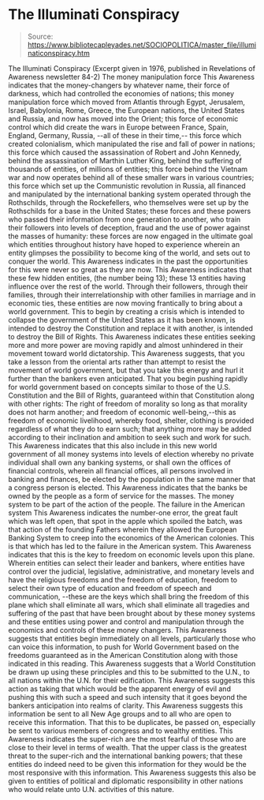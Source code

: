 # The Illuminati Conspiracy

> Source: https://www.bibliotecapleyades.net/SOCIOPOLITICA/master_file/illuminaticonspiracy.htm

The
Illuminati Conspiracy
(Excerpt given in 1976, published
in Revelations of Awareness newsletter 84-2)
The money manipulation force
This Awareness indicates that the
money-changers by whatever name,
their force of darkness, which had controlled
the economies of nations; this money manipulation force which moved from Atlantis
through Egypt, Jerusalem, Israel, Babylonia, Rome,
Greece, the European nations,
the United States and Russia, and now has moved into the Orient; this force
of economic control which did create the wars in Europe between France, Spain,
England, Germany, Russia, --all of these in their time,-- this force which created
colonialism, which manipulated the rise and fall of power in nations; this
force which caused the assassination of Robert and John Kennedy, behind the
assassination of Marthin Luther King, behind the suffering of thousands of
entities, of millions of entities; this force behind the Vietnam war and now
operates behind all of these smaller wars in various countries; this force
which set up the Communistic revolution in Russia, all financed and manipulated
by the international banking system operated through the Rothschilds, through
the Rockefellers, who themselves were set up by the Rothschilds for a base
in the United States; these forces and these powers who passed their information
from one generation to another, who train their followers into levels of deception,
fraud and the use of power against the masses of humanity: these forces
are now engaged in the ultimate goal which entities throughout history have
hoped to experience wherein an entity glimpses the possibility to become king
of the world, and sets out to conquer the world.
This Awareness indicates in the past
the opportunities for this were never so great as they are now. This Awareness
indicates that these few hidden entities, (the number being 13); these 13
entities having influence over the rest of the world. Through their followers,
through their families, through their interrelationship with other families
in marriage and in economic ties, these entities are now moving frantically
to bring about a world government. This to begin by creating a crisis which
is intended to collapse the government of the United States as it has been
known, is intended to destroy the Constitution and replace it with
another,
is intended to destroy the Bill of
Rights.
This Awareness indicates these entities
seeking more and more power are moving rapidly and almost unhindered in their
movement toward world dictatorship. This Awareness suggests, that you take
a lesson from the oriental arts rather than attempt to resist the movement
of world government, but that you take this energy and hurl it further than
the bankers even anticipated. That you begin pushing rapidly for world government
based on concepts similar to those of the U.S. Constitution and the Bill of
Rights, guaranteed within that Constitution along with other rights: The right
of freedom of morality so long as that morality does not harm another;
and freedom of economic well-being,--this as freedom of economic livelihood,
whereby food, shelter, clothing is provided regardless of what they do to
earn such; that anything more may be added according to their inclination
and ambition to seek such and work for such.
This Awareness indicates that this
also include in this new world government of all money systems into levels
of election whereby no private individual shall own any banking systems, or
shall own the offices of financial controls, wherein all financial offices,
all persons involved in banking and finances, be elected by the population
in the same manner that a congress person is elected. This Awareness indicates
that the banks be owned by the people as a form of service for the masses.
The money system to be part of the action of the people.
The failure
in the American system
This Awareness indicates the number-one
error, the great fault which was left open, that spot in the apple which spoiled
the batch, was that action of the founding Fathers wherein they allowed the
European Banking System to creep into the economics of the American colonies.
This is that which has led to the failure in the American system. This Awareness
indicates that this is the key to freedom on economic levels upon this plane.
Wherein entities can select their
leader and bankers, where entities have control over the judicial, legislative,
administrative, and monetary levels and have the religious freedoms and the
freedom of education, freedom to select their own type of education and freedom
of speech and communication, --these are the keys which shall bring the freedom
of this plane which shall eliminate all wars, which shall eliminate all tragedies
and suffering of the past that have been brought about by these money systems
and these entities using power and control and manipulation through the economics
and controls of these money changers.
This Awareness suggests that entities
begin immediately on all levels, particularly those who can voice this information,
to push for World Government based on the freedoms guaranteed as in the American
Constitution along with those indicated in this reading. This Awareness suggests
that a World Constitution be drawn up using these principles and this to be
submitted to the U.N., to all nations within the U.N. for their edification.
This Awareness suggests this action as taking that which would be the apparent
energy of evil and pushing this with such a speed and such intensity that
it goes beyond the bankers anticipation into realms of clarity.
This Awareness suggests this information
be sent to all New Age groups and to all who are open to receive this information.
That this to be duplicates, be passed on, especially be sent to various members
of congress and to wealthy entities. This Awareness indicates the super-rich
are the most fearful of those who are close to their level in terms of wealth.
That the upper class is the greatest threat to the super-rich and the international
banking powers; that these entities do indeed need to be given this information
for they would be the most responsive with this information. This Awareness
suggests this also be given to entities of political and diplomatic responsibility
in other nations who would relate unto U.N. activities of this nature.
